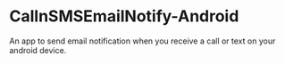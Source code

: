# CallnSMSEmailNotify-Android
An app to send email notification when you receive a call or text on your android device. 
